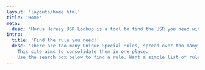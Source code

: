 ```yaml
---
layout: 'layouts/home.html'
title: 'Home'
meta:
  desc: 'Horus Heresy USR Lookup is a tool to find the USR you need without wading through multiple massive books'
intro:
  title: 'Find the rule you need!'
  desc: 'There are too many Unique Special Rules, spread over too many books!
    This site aims to consolidate them in one place.
    Use the search box below to find a rule. Want a simple list of rule names and their sources? Check <a href="/rules/" class="font-bold hover:underline text-gray-800">the index</a>.'
---
```


